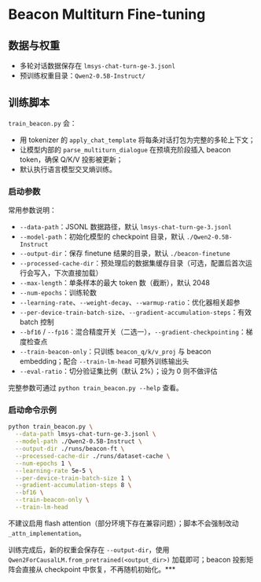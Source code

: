 # Beacon Multiturn Fine-tuning

## 数据与权重
- 多轮对话数据保存在 `lmsys-chat-turn-ge-3.jsonl`
- 预训练权重目录：`Qwen2-0.5B-Instruct/`

## 训练脚本
`train_beacon.py` 会：
- 用 tokenizer 的 `apply_chat_template` 将每条对话打包为完整的多轮上下文；
- 让模型内部的 `parse_multiturn_dialogue` 在预填充阶段插入 beacon token，确保 Q/K/V 投影被更新；
- 默认执行语言模型交叉熵训练。

### 启动参数
常用参数说明：
- `--data-path`：JSONL 数据路径，默认 `lmsys-chat-turn-ge-3.jsonl`
- `--model-path`：初始化模型的 checkpoint 目录，默认 `./Qwen2-0.5B-Instruct`
- `--output-dir`：保存 finetune 结果的目录，默认 `./beacon-finetune`
- `--processed-cache-dir`：预处理后的数据集缓存目录（可选，配置后首次运行会写入，下次直接加载）
- `--max-length`：单条样本的最大 token 数（截断），默认 2048
- `--num-epochs`：训练轮数
- `--learning-rate`、`--weight-decay`、`--warmup-ratio`：优化器相关超参
- `--per-device-train-batch-size`、`--gradient-accumulation-steps`：有效 batch 控制
- `--bf16` / `--fp16`：混合精度开关（二选一），`--gradient-checkpointing`：梯度检查点
- `--train-beacon-only`：只训练 `beacon_q/k/v_proj` 与 beacon embedding；配合 `--train-lm-head` 可额外训练输出头
- `--eval-ratio`：切分验证集比例（默认 2%）；设为 0 则不做评估

完整参数可通过 `python train_beacon.py --help` 查看。

### 启动命令示例
```bash
python train_beacon.py \
  --data-path lmsys-chat-turn-ge-3.jsonl \
  --model-path ./Qwen2-0.5B-Instruct \
  --output-dir ./runs/beacon-ft \
  --processed-cache-dir ./runs/dataset-cache \
  --num-epochs 1 \
  --learning-rate 5e-5 \
  --per-device-train-batch-size 1 \
  --gradient-accumulation-steps 8 \
  --bf16 \
  --train-beacon-only \
  --train-lm-head
```

不建议启用 flash attention（部分环境下存在兼容问题）；脚本不会强制改动 `_attn_implementation`。

训练完成后，新的权重会保存在 `--output-dir`，使用 `Qwen2ForCausalLM.from_pretrained(<output_dir>)` 加载即可；beacon 投影矩阵会直接从 checkpoint 中恢复，不再随机初始化。***
